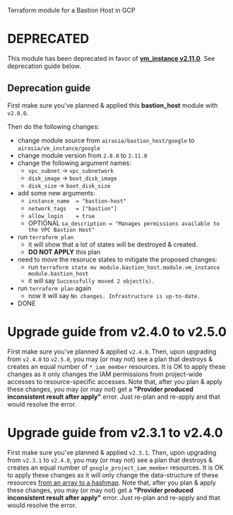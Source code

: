 Terraform module for a Bastion Host in GCP

# DEPRECATED

This module has been deprecated in favor of [**vm_instance v2.11.0**](https://registry.terraform.io/modules/airasia/vm_instance/google/2.11.0). See deprecation guide below.

## Deprecation guide

First make sure you've planned & applied this **bastion_host** module with `v2.8.0`.

Then do the following changes:

* change module source from `airasia/bastion_host/google` to `airasia/vm_instance/google`
* change module version from `2.8.0` to `2.11.0`
* change the following argument names:
  * `vpc_subnet` -> `vpc_subnetwork`
  * `disk_image` -> `boot_disk_image`
  * `disk_size` -> `boot_disk_size`
* add some new arguments:
  * `instance_name  = "bastion-host"`
  * `network_tags   = ["bastion"]`
  * `allow_login    = true`
  * OPTIONAL `sa_description = "Manages permissions available to the VPC Bastion Host"`
* run `terraform plan`
  * it will show that a lot of states will be destroyed & created.
  * **DO NOT APPLY** this plan
* need to move the resoruce states to mitigate the proposed changes:
  * run `terraform state mv module.bastion_host.module.vm_instance module.bastion_host`
  * it will say `Successfully moved 2 object(s).`
* run `terraform plan` again
  * now it will say `No changes. Infrastructure is up-to-date.`
* DONE

# Upgrade guide from v2.4.0 to v2.5.0

First make sure you've planned & applied `v2.4.0`. Then, upon upgrading from `v2.4.0` to `v2.5.0`, you may (or may not) see a plan that destroys & creates an equal number of `*_iam_member` resources. It is OK to apply these changes as it only changes the IAM permissions from project-wide accesses to resource-specific accesses. Note that, after you plan & apply these changes, you may (or may not) get a **"Provider produced inconsistent result after apply"** error. Just re-plan and re-apply and that would resolve the error.

# Upgrade guide from v2.3.1 to v2.4.0

First make sure you've planned & applied `v2.3.1`. Then, upon upgrading from `v2.3.1` to `v2.4.0`, you may (or may not) see a plan that destroys & creates an equal number of `google_project_iam_member` resources. It is OK to apply these changes as it will only change the data-structure of these resources [from an array to a hashmap](https://github.com/airasia/terraform-google-external_access/wiki/The-problem-of-%22shifting-all-items%22-in-an-array). Note that, after you plan & apply these changes, you may (or may not) get a **"Provider produced inconsistent result after apply"** error. Just re-plan and re-apply and that would resolve the error.
